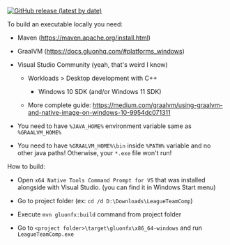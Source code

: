 [![GitHub release (latest by date)](https://img.shields.io/github/v/release/st4s1k/League-of-Legends-Team-Composition-Tool?label=Download)](https://github.com/st4s1k/League-of-Legends-Team-Composition-Tool/releases/latest)

To build an executable locally you need:

- Maven (https://maven.apache.org/install.html)

- GraalVM (https://docs.gluonhq.com/#platforms_windows)

- Visual Studio Community (yeah, that's weird I know)

  - Workloads > Desktop development with C++

    - Windows 10 SDK (and/or Windows 11 SDK)
  
  - More complete guide: https://medium.com/graalvm/using-graalvm-and-native-image-on-windows-10-9954dc071311

- You need to have `%JAVA_HOME%` environment variable same as `%GRAALVM_HOME%`

- You need to have `%GRAALVM_HOME%\bin` inside `%PATH%` variable and no other java paths! Otherwise, your `*.exe` file won't run!

How to build:

- Open `x64 Native Tools Command Prompt for VS` that was installed alongside with Visual Studio. (you can find it in Windows Start menu)

- Go to project folder (ex: `cd /d D:\Downloads\LeagueTeamComp`)

- Execute `mvn gluonfx:build` command from project folder

- Go to `<project folder>\target\gluonfx\x86_64-windows` and run `LeagueTeamComp.exe`

